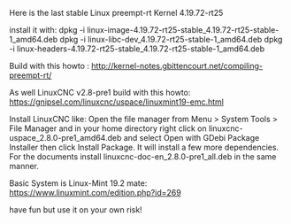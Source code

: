 Here is the last stable Linux preempt-rt Kernel 4.19.72-rt25

install it with:
dpkg -i linux-image-4.19.72-rt25-stable_4.19.72-rt25-stable-1_amd64.deb
dpkg -i linux-libc-dev_4.19.72-rt25-stable-1_amd64.deb
dpkg -i linux-headers-4.19.72-rt25-stable_4.19.72-rt25-stable-1_amd64.deb

Build with this howto : http://kernel-notes.gbittencourt.net/compiling-preempt-rt/

As well LinuxCNC v2.8-pre1 build with this howto: https://gnipsel.com/linuxcnc/uspace/linuxmint19-emc.html

Install LinuxCNC like:
Open the file manager from Menu > System Tools > File Manager and in your home directory right click on linuxcnc-uspace_2.8.0-pre1_amd64.deb and select Open with GDebi Package Installer then click Install Package. It will install a few more dependencies.
For the documents install linuxcnc-doc-en_2.8.0-pre1_all.deb in the same manner.

Basic System is Linux-Mint 19.2 mate: https://www.linuxmint.com/edition.php?id=269

have fun but use it on your own risk!



